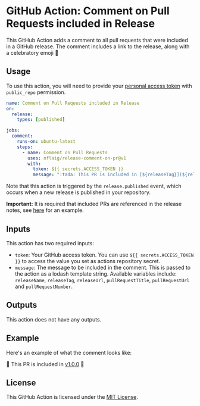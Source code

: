 # GitHub Action: Comment on Pull Requests included in Release

This GitHub Action adds a comment to all pull requests that were included in a GitHub release. The comment includes a link to the release, along with a celebratory emoji :tada:

## Usage

To use this action, you will need to provide your [personal access token](https://docs.github.com/en/authentication/keeping-your-account-and-data-secure/creating-a-personal-access-token) with `public_repo` permission.

```yaml
name: Comment on Pull Requests included in Release
on:
  release:
    types: [published]

jobs:
  comment:
    runs-on: ubuntu-latest
    steps:
      - name: Comment on Pull Requests
        uses: nflaig/release-comment-on-pr@v1
        with:
          token: ${{ secrets.ACCESS_TOKEN }}
          message: ":tada: This PR is included in [${releaseTag}](${releaseUrl}) :tada:"
```

Note that this action is triggered by the `release.published` event, which occurs when a new release is published in your repository.

**Important:** It is required that included PRs are referenced in the release notes, see [here](https://github.com/nflaig/test-release-comment-on-pr/releases/tag/v0.1.5) for an example.

## Inputs

This action has two required inputs:

- `token`: Your GitHub access token. You can use `${{ secrets.ACCESS_TOKEN }}` to access the value you set as actions repository secret.
- `message`: The message to be included in the comment. This is passed to the action as a lodash template string.
  Available variables include: `releaseName`, `releaseTag`, `releaseUrl`, `pullRequestTitle`, `pullRequestUrl` and `pullRequestNumber`.

## Outputs

This action does not have any outputs.

## Example

Here's an example of what the comment looks like:

:tada: This PR is included in [v1.0.0](https://github.com/owner/repo/releases/tag/v1.0.0) :tada:

## License

This GitHub Action is licensed under the [MIT License](LICENSE).
